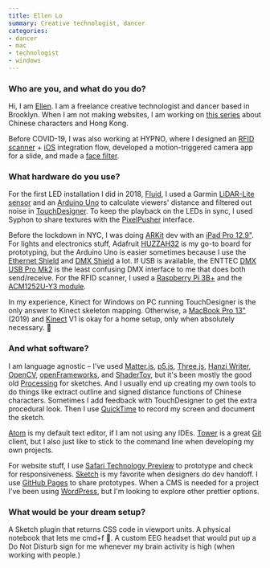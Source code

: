 ```yaml
---
title: Ellen Lo
summary: Creative technologist, dancer
categories:
- dancer
- mac
- technologist
- windows
---
```


### Who are you, and what do you do?

Hi, I am [Ellen](https://ellenlowing.com/ "Ellen's website."). I am a freelance creative technologist and dancer based in Brooklyn. When I am not making websites, I am working on [this series](https://www.instagram.com/codebrewed/ "Ellen's Instagram account about Chinese characters and Hong Kong.") about Chinese characters and Hong Kong.

Before COVID-19, I was also working at HYPNO, where I designed an [RFID scanner](https://hypno.com/c/color-factory-htx "Ellen's RFID scanner project at HYPNO.") + [iOS][] integration flow, developed a motion-triggered camera app for a slide, and made a [face filter](https://instagram.com/a/r/?effect_id=512224676011992 "Ellen's Instagram filter (requires the app).").

### What hardware do you use?

For the first LED installation I did in 2018, [Fluid](https://axismundi.info/pages/fluid/index.html "Ellen's LED installation."), I used a Garmin [LiDAR-Lite sensor][lidar-lite-v3] and an [Arduino Uno][arduino-uno] to calculate viewers' distance and filtered out noise in [TouchDesigner][touchdesigner]. To keep the playback on the LEDs in sync, I used Syphon to share textures with the [PixelPusher][] interface. 

Before the lockdown in NYC, I was doing [ARKit][] dev with an [iPad Pro 12.9"][ipad-pro]. For lights and electronics stuff, Adafruit [HUZZAH32][] is my go-to board for prototyping, but the Arduino Uno is easier sometimes because I use the [Ethernet Shield][ethernet-shield-2] and [DMX Shield][dmx-shield] a lot. If USB is available, the ENTTEC [DMX USB Pro Mk2][dmx-usb-pro-mk2] is the least confusing DMX interface to me that does both send/receive. For the RFID scanner, I used a [Raspberry Pi 3B+][raspberry-pi-3b-plus] and the [ACM1252U-Y3 module][acm1252u-y3].

In my experience, Kinect for Windows on PC running TouchDesigner is the only answer to Kinect skeleton mapping. Otherwise, a [MacBook Pro 13"][macbook-pro] (2019) and [Kinect][] V1 is okay for a home setup, only when absolutely necessary. 🤠

### And what software?

I am language agnostic – I've used [Matter.js][], [p5.js][], [Three.js][], [Hanzi Writer][hanzi-writer], [OpenCV][], [openFrameworks][], and [ShaderToy][], but it's been mostly the good old [Processing][] for sketches. And I usually end up creating my own tools to do things like extract outline and signed distance functions of Chinese characters. Sometimes I add feedback with TouchDesigner to get the extra procedural look. Then I use [QuickTime][quicktime-pro] to record my screen and document the sketch. 

[Atom][] is my default text editor, if I am not using any IDEs. [Tower][] is a great [Git][] client, but I also just like to stick to the command line when developing my own projects. 

For website stuff, I use [Safari Technology Preview][safari-technology-preview] to prototype and check for responsiveness. [Sketch][] is my favorite when designers do dev handoff. I use [GitHub Pages][github-pages] to share prototypes. When a CMS is needed for a project I've been using [WordPress][], but I'm looking to explore other prettier options.

### What would be your dream setup?

A Sketch plugin that returns CSS code in viewport units. A physical notebook that lets me cmd+f 🤖. A custom EEG headset that would put up a Do Not Disturb sign for me whenever my brain activity is high (when working with people.)

[ios]: https://www.apple.com/ios/ios-10/ "A mobile operating system."
[lidar-lite-v3]: https://www.adafruit.com/product/4058 "A distance sensor device."
[arduino-uno]: https://store.arduino.cc/arduino-uno-rev3 "A microcontroller board."
[touchdesigner]: https://derivative.ca/product "Visual development software."
[pixelpusher]: http://www.heroicrobotics.com/products/pixelpusher "A computer board for controlling light strips and LEDs."
[arkit]: https://developer.apple.com/augmented-reality/arkit/ "Apple's augmented reality framework."
[ipad-pro]: https://en.wikipedia.org/wiki/IPad_Pro "An iOS tablet."
[huzzah32]: https://www.adafruit.com/product/3405 "A tiny hackable computer board."
[ethernet-shield-2]: https://store.arduino.cc/usa/arduino-ethernet-shield-2 "An ethernet add-on for Arduino boards."
[dmx-shield]: https://www.dfrobot.com/product-984.html "A DMX controller for Arduino boards."
[dmx-usb-pro-mk2]: https://www.enttec.com.au/product/controls/dmx-usb-interfaces/dmx-usb-pro-interface/ "A USB interface for controlling lights via DMX."
[raspberry-pi-3b-plus]: https://www.raspberrypi.org/magpi/raspberry-pi-3bplus-specs-benchmarks/ "A tiny computer."
[acm1252u-y3]: https://www.acs.com.hk/en/products/368/acm1252u-y3-usb-nfc-reader-module-with-detachable-antenna-board/ "An NFC reader module."
[macbook-pro]: https://www.apple.com/macbook-pro/ "A laptop."
[kinect]: https://www.xbox.com/en-US/kinect "An adapter for the Xbox that uses your body as a controller."
[matter.js]: https://brm.io/matter-js/ "A 2D JavaScript physics framework."
[p5.js]: https://p5js.org/ "A Javascript library based on Processing."
[three.js]: https://threejs.org/ "A Javascript 3D library."
[hanzi-writer]: https://hanziwriter.org/ "A JavaScript framework for drawing and tracing Chinese characters."
[opencv]: http://opencv.org "A programming library for working with real-time computer vision."
[openframeworks]: http://openframeworks.cc "A C++ library for creative projects."
[shadertoy]: https://www.shadertoy.com/ "A web-based 3D shader tool."
[processing]: https://processing.org/ "A programming language/environment."
[quicktime-pro]: https://support.apple.com/kb/HT201175 "A commercial version of QuickTime."
[atom]: https://atom.io/ "A text editor based on web technology."
[tower]: https://www.git-tower.com/ "A Mac GUI for Git."
[git]: https://git-scm.com/ "A version control system."
[safari-technology-preview]: https://developer.apple.com/safari/technology-preview/ "A bleeding edge version of the Safari web browser."
[sketch]: https://www.sketchapp.com/ "A vector drawing application for Mac OS X."
[github-pages]: https://pages.github.com/ "A simple GitHub-based web publishing system."
[wordpress]: https://wordpress.com/ "Weblog publishing software."
